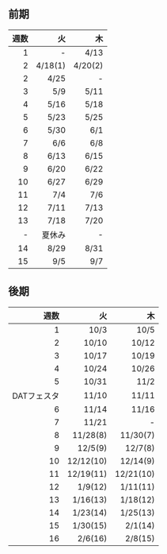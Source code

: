 ## 前期

|週数|火|木|
|-:|-:|-:|
|1|-|4/13|
|2|4/18(1)|4/20(2)|
|2|4/25|-|
|3|5/9|5/11|
|4|5/16|5/18|
|5|5/23|5/25|
|6|5/30|6/1|
|7|6/6|6/8|
|8|6/13|6/15|
|9|6/20|6/22|
|10|6/27|6/29|
|11|7/4|7/6|
|12|7/11|7/13|
|13|7/18|7/20|
|-|夏休み|-|
|14|8/29|8/31|
|15|9/5|9/7|

## 後期

|週数|火|木|
|-:|-:|-:|
|1|10/3|10/5|
|2|10/10|10/12|
|3|10/17|10/19|
|4|10/24|10/26|
|5|10/31|11/2|
|DATフェスタ|11/10|11/11|
|6|11/14|11/16|
|7|11/21|-|
|8|11/28(8)|11/30(7)|
|9|12/5(9)|12/7(8)|
|10|12/12(10)|12/14(9)|
|11|12/19(11)|12/21(10)|
|12|1/9(12)|1/11(11)|
|13|1/16(13)|1/18(12)|
|14|1/23(14)|1/25(13)|
|15|1/30(15)|2/1(14)|
|16|2/6(16)|2/8(15)|

